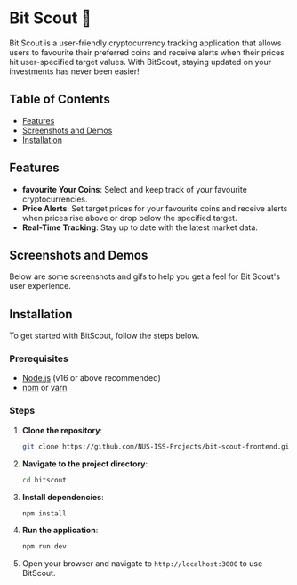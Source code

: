 # Bit Scout 🚀

Bit Scout is a user-friendly cryptocurrency tracking application that allows users to favourite their preferred coins and receive alerts when their prices hit user-specified target values. With BitScout, staying updated on your investments has never been easier!

## Table of Contents

- [Features](#features)
- [Screenshots and Demos](#screenshots-and-demos)
- [Installation](#installation)

## Features

- **favourite Your Coins**: Select and keep track of your favourite cryptocurrencies.
- **Price Alerts**: Set target prices for your favourite coins and receive alerts when prices rise above or drop below the specified target.
- **Real-Time Tracking**: Stay up to date with the latest market data.

## Screenshots and Demos

Below are some screenshots and gifs to help you get a feel for Bit Scout's user experience.

## Installation

To get started with BitScout, follow the steps below.

### Prerequisites

- [Node.js](https://nodejs.org/) (v16 or above recommended)
- [npm](https://www.npmjs.com/) or [yarn](https://yarnpkg.com/)

### Steps

1. **Clone the repository**:
   ```bash
   git clone https://github.com/NUS-ISS-Projects/bit-scout-frontend.git
   ```
2. **Navigate to the project directory**:
   ```bash
   cd bitscout
   ```
3. **Install dependencies**:
   ```bash
   npm install
   ```
4. **Run the application**:
   ```bash
   npm run dev
   ```
5. Open your browser and navigate to `http://localhost:3000` to use BitScout.
